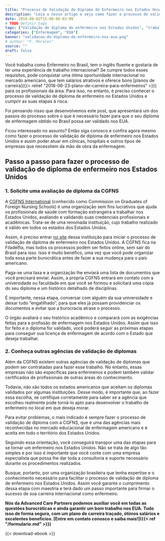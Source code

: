```yaml
---
title: "Processo de Validação do Diploma de Enfermeiro nos Estados Unidos"
description: "Leia o nosso artigo e veja como fazer o processo de validação de diploma de enfermeiro nos Estados Unidos."
date: 2018-08-02T15:08:00-03:00
# TODO Definir tags
tags: ["Validação de diploma de enfermeiro nos Estados Unidos", "trabalhar como enfermeiro nos Estados Unidos", "como validar o diploma de enfermeiro nos Estados Unidos", "validar diploma enfermeiro EUA", "diploma de enfermeiro nos estados unidos", "validação diploma enfermeiro EUA"]
categories: ["Enfermagem", "EUA"]
banner: "validacao-do-diploma-de-enfermeiro-nos-eua.png"
# author: "F. Morales"
source: ""
draft: false
---
```


Você trabalha como Enfermeiro no Brasil, tem o inglês fluente e gostaria de ter uma experiência de trabalho internacional? Se cumpre todos esses requisitos, pode conquistar uma ótima oportunidade internacional no mercado americano, que tem salários atrativos e oferece bons [planos de carreira]({{< relref "2018-06-23-plano-de-carreira-para-enfermeiros" >}}) para os profissionais da área. Para isso, no entanto, é preciso conhecer o processo de validação de diploma de enfermeiro no Estados Unidos e cumprir as suas etapas à risca.

Foi pensando nisso que desenvolvemos este post, que apresentará um dos passos do processo sobre o que é necessário fazer para que o seu diploma de enfermagem obtido no Brasil possa ser validado nos EUA.

Ficou interessado no assunto? Então siga conosco e confira agora mesmo como fazer o processo de validação de diploma de enfermeiro nos Estados Unidos e assim poder atuar em clínicas, hospitais e outros tipos de empresas que necessitem da mão de obra da enfermagem.

## Passo a passo para fazer o processo de validação de diploma de enfermeiro nos Estados Unidos

### 1. Solicite uma avaliação de diploma da CGFNS

A [CGFNS International](http://www.cgfns.org/) (conhecido como Commission on Graduates of Foreign Nursing Schools) é uma organização sem fins lucrativos que ajuda os profissionais de saúde com formação estrangeira a trabalhar nos Estados Unidos, avaliando e validando suas credenciais profissionais e acadêmicas. Trata-se de uma renomada instituição, cujo trabalho realizado é válido em todos os estados dos Estados Unidos.

Assim, é preciso entrar [no site](http://www.cgfns.org/) dessa instituição para iniciar o processo de validação de diploma de enfermeiro nos Estados Unidos. A CGFNS fica na Filadélfia, mas todos os processos podem ser feitos online, sem sair do Brasil para isso. Isso é muito benéfico, uma vez que você pode organizar toda essa parte burocrática antes de fazer a sua mudança para o país americano.

Paga-se uma taxa e a organização lhe enviará uma lista de documentos que você precisará enviar. Assim, a própria CGFNS entrará em contato com a universidade ou faculdade em que você se formou e solicitará uma cópia do seu diploma e um histórico detalhado de disciplinas.

É importante, nessa etapa, conversar com alguém da sua universidade e deixar tudo “engatilhado”, para que eles já possam providenciar os documentos e evitar que a burocracia atrase o processo.

O órgão avaliará o seu histórico acadêmico e comparará com as exigências feitas para a profissão de enfermagem nos Estados Unidos. Assim que isso for feito e o diploma for validado, você poderá seguir as próximas etapas para conseguir sua licença de enfermagem de acordo com o Estado que deseja trabalhar.

### 2. Conheça outras agências de validação de diplomas

Além da CGFNS existem outras agências de validação de diplomas que podem ser contratadas para fazer esse trabalho. No entanto, essas empresas não são específicas para enfermeiros e podem também validar certificados de profissionais de outras áreas do conhecimento.

Todavia, não são todos os estados americanos que aceitam os diplomas validados por algumas instituições. Desse modo, é importante que, ao fazer essa escolha, se certifique corretamente para saber se a agência que escolheu realmente pode torná-lo apto para desenvolver o trabalho de enfermeiro no local em que deseja morar.

Para evitar problemas, o mais indicado é sempre fazer o processo de validação de diploma com a CGFNS, que é uma das agências mais reconhecidas no mercado educacional de enfermagem americano e é aceita em todo o território dos Estados Unidos.

Seguindo essa orientação, você conseguirá transpor uma das etapas para se tornar um enfermeiro nos Estados Unidos. Não se trata de algo tão simples e por isso é importante que você conte com uma empresa especialista que possa lhe dar toda a consultoria e suporte necessário durante os procedimentos realizados.

Busque, portanto, por uma organização brasileira que tenha expertise e o conhecimento necessário para facilitar o processo de validação de diploma de enfermeiro nos Estados Unidos. Assim você garante o cumprimento dessa etapa com maestria e terá dado um passo importante para firmar o sucesso de sua carreira internacional como enfermeiro.

**Nós da Advanced Care Partners podemos auxiliar você em todas as questões burocráticas e ainda garantir um bom trabalho nos EUA. Tudo isso de forma segura, com um plano de carreira traçado, ótimos salários e excelentes benefícios. [Entre em contato conosco e saiba mais!]({{< ref "/formulario.md" >}})**

{{< download-ebook >}}
